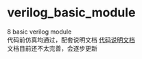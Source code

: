 # verilog_basic_module

8 basic verilog module  
代码前仿真均通过，配套说明文档 [代码说明文档](http://note.youdao.com/noteshare?id=6300efb88ebf1bd50332922db0619dca)  
文档目前还不太完善，会逐步更新
